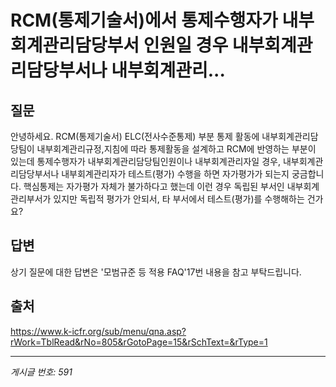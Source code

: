 # RCM(통제기술서)에서 통제수행자가 내부회계관리담당부서 인원일 경우 내부회계관리담당부서나 내부회계관리...

## 질문
안녕하세요. RCM(통제기술서) ELC(전사수준통제) 부분 통제 활동에 내부회계관리담당팀이 내부회계관리규정,지침에 따라 통제활동을 설계하고
RCM에 반영하는 부분이 있는데 통제수행자가 내부회계관리담당팀인원이나 내부회계관리자일 경우, 내부회계관리담당부서나 내부회계관리자가
테스트(평가) 수행을 하면 자가평가가 되는지 궁금합니다. 핵심통제는 자가평가 자체가 불가하다고 했는데 이런 경우 독립된 부서인
내부회계관리부서가 있지만 독립적 평가가 안되서, 타 부서에서 테스트(평가)를 수행해하는 건가요?

## 답변
상기 질문에 대한 답변은 '모범규준 등 적용 FAQ'17번 내용을 참고 부탁드립니다.

## 출처
https://www.k-icfr.org/sub/menu/qna.asp?rWork=TblRead&rNo=805&rGotoPage=15&rSchText=&rType=1

---
*게시글 번호: 591*
